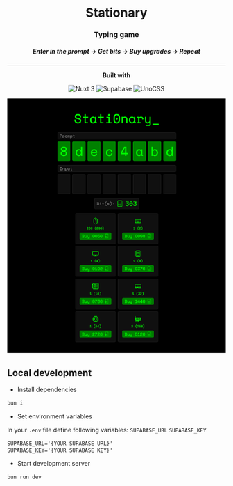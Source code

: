 <h1 align='center'>Stationary</h1>
<h3 align='center'>Typing game</h3>
<h5 align='center'>Enter in the prompt -> Get bits -> Buy upgrades -> Repeat</h5>

<hr/>

<p align='center'><b>Built with</b></p>
<p align='center'>
  <img alt="Nuxt 3" src="https://cdn.svgporn.com/logos/nuxt-icon.svg" height="32">
  <img alt="Supabase" src="https://cdn.svgporn.com/logos/supabase-icon.svg" height="32">
  <img alt="UnoCSS" src="https://cdn.svgporn.com/logos/unocss.svg" height="32"> 
</p>

![image](assets/image.png)

## Local development

- Install dependencies

```bash
bun i
```

- Set environment variables

In your `.env` file define following variables:
`SUPABASE_URL`
`SUPABASE_KEY`

```env
SUPABASE_URL='{YOUR SUPABASE URL}'
SUPABASE_KEY='{YOUR SUPABASE KEY}'
```

- Start development server

```bash
bun run dev
```
